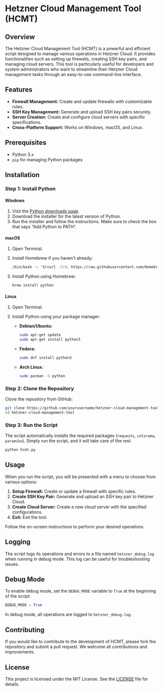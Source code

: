 # Hetzner Cloud Management Tool (HCMT)

## Overview

The Hetzner Cloud Management Tool (HCMT) is a powerful and efficient script designed to manage various operations in Hetzner Cloud. It provides functionalities such as setting up firewalls, creating SSH key pairs, and managing cloud servers. This tool is particularly useful for developers and system administrators who want to streamline their Hetzner Cloud management tasks through an easy-to-use command-line interface.

## Features

- **Firewall Management:** Create and update firewalls with customizable rules.
- **SSH Key Management:** Generate and upload SSH key pairs securely.
- **Server Creation:** Create and configure cloud servers with specific specifications.
- **Cross-Platform Support:** Works on Windows, macOS, and Linux.

## Prerequisites

- Python 3.x
- `pip` for managing Python packages

## Installation

### Step 1: Install Python

#### Windows

1. Visit the [Python downloads page](https://www.python.org/downloads/).
2. Download the installer for the latest version of Python.
3. Run the installer and follow the instructions. Make sure to check the box that says "Add Python to PATH".

#### macOS

1. Open Terminal.
2. Install Homebrew if you haven't already:

    ```sh
    /bin/bash -c "$(curl -fsSL https://raw.githubusercontent.com/Homebrew/install/HEAD/install.sh)"
    ```

3. Install Python using Homebrew:

    ```sh
    brew install python
    ```

#### Linux

1. Open Terminal.
2. Install Python using your package manager:

    - **Debian/Ubuntu:**

        ```sh
        sudo apt-get update
        sudo apt-get install python3
        ```

    - **Fedora:**

        ```sh
        sudo dnf install python3
        ```

    - **Arch Linux:**

        ```sh
        sudo pacman -S python
        ```

### Step 2: Clone the Repository

Clone the repository from GitHub:

```sh
git clone https://github.com/yourusername/hetzner-cloud-management-tool.git
cd hetzner-cloud-management-tool
```

### Step 3: Run the Script

The script automatically installs the required packages (`requests`, `colorama`, `paramiko`). Simply run the script, and it will take care of the rest.

```sh
python hcmt.py
```

## Usage

When you run the script, you will be presented with a menu to choose from various options:

1. **Setup Firewall:** Create or update a firewall with specific rules.
2. **Create SSH Key Pair:** Generate and upload an SSH key pair to Hetzner Cloud.
3. **Create Cloud Server:** Create a new cloud server with the specified configurations.
4. **Exit:** Exit the tool.

Follow the on-screen instructions to perform your desired operations.

## Logging

The script logs its operations and errors to a file named `hetzner_debug.log` when running in debug mode. This log can be useful for troubleshooting issues.

## Debug Mode

To enable debug mode, set the `DEBUG_MODE` variable to `True` at the beginning of the script:

```python
DEBUG_MODE = True
```

In debug mode, all operations are logged to `hetzner_debug.log`.

## Contributing

If you would like to contribute to the development of HCMT, please fork the repository and submit a pull request. We welcome all contributions and improvements.

## License

This project is licensed under the MIT License. See the [LICENSE](LICENSE) file for details.
